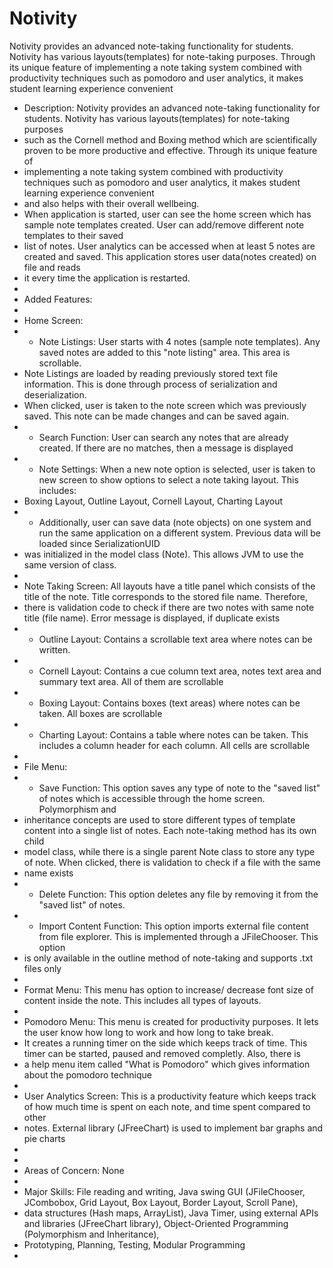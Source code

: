 # Notivity
Notivity provides an advanced note-taking functionality for students. Notivity has various layouts(templates) for note-taking purposes. Through its unique feature of  implementing a note taking system combined with productivity techniques such as pomodoro and user analytics, it makes student learning experience convenient

* Description:  Notivity provides an advanced note-taking functionality for students. Notivity has various layouts(templates) for note-taking purposes 
 * such as the Cornell method and Boxing method which are scientifically proven to be more productive and effective. Through its unique feature of 
 * implementing a note taking system combined with productivity techniques such as pomodoro and user analytics, it makes student learning experience convenient 
 * and also helps with their overall wellbeing.
 * When application is started, user can see the home screen which has sample note templates created. User can add/remove different note templates to their saved 
 * list of notes. User analytics can be accessed when at least 5 notes are created and saved. This application stores user data(notes created) on file and reads 
 * it every time the application is restarted. 
 * 
 * Added Features:
 *  
 *  Home Screen:
 *  - Note Listings: User starts with 4 notes (sample note templates). Any saved notes are added to this "note listing" area. This area is scrollable.
 *  Note Listings are loaded by reading previously stored text file information. This is done through process of serialization and deserialization.
 *  When clicked, user is taken to the note screen which was previously saved. This note can be made changes and can be saved again.
 *  - Search Function: User can search any notes that are already created. If there are no matches, then a message is displayed
 *  - Note Settings: When a new note option is selected, user is taken to new screen to show options to select a note taking layout. This includes:
 *  Boxing Layout, Outline Layout, Cornell Layout, Charting Layout
 *  - Additionally, user can save data (note objects) on one system and run the same application on a different system. Previous data will be loaded since SerializationUID
 *  was initialized in the model class (Note). This allows JVM to use the same version of class.
 *  
 *  Note Taking Screen: All layouts have a title panel which consists of the title of the note. Title corresponds to the stored file name. Therefore, 
 *  there is validation code to check if there are two notes with same note title (file name). Error message is displayed, if duplicate exists
 *  - Outline Layout: Contains a scrollable text area where notes can be written. 
 *  - Cornell Layout: Contains a cue column text area, notes text area and summary text area. All of them are scrollable
 *  - Boxing Layout: Contains boxes (text areas) where notes can be taken. All boxes are scrollable
 *  - Charting Layout: Contains a table where notes can be taken. This includes a column header for each column. All cells are scrollable
 *
 *  File Menu: 
 *  - Save Function: This option saves any type of note to the "saved list" of notes which is accessible through the home screen. Polymorphism and 
 *  inheritance concepts are used to store different types of template content into a single list of notes. Each note-taking method has its own child
 *  model class, while there is a single parent Note class to store any type of note. When clicked, there is validation to check if a file with the same
 *  name exists
 *  - Delete Function:  This option deletes any file by removing it from the "saved list" of notes.
 *  - Import Content Function: This option imports external file content from file explorer. This is implemented through a JFileChooser. This option
 *  is only available in the outline method of note-taking and supports .txt files only
 *  
 *  Format Menu: This menu has option to increase/ decrease font size of content inside the note. This includes all types of layouts.
 *  
 *  Pomodoro Menu: This menu is created for productivity purposes. It lets the user know how long to work and how long to take break.
 *  It creates a running timer on the side which keeps track of time. This timer can be started, paused and removed completly. Also, there is 
 *  a help menu item called "What is Pomodoro" which gives information about the pomodoro technique
 *  
 *  User Analytics Screen: This is a productivity feature which keeps track of how much time is spent on each note, and time spent compared to other
 *  notes. External library (JFreeChart) is used to implement bar graphs and pie charts
 *  
 *  
 * Areas of Concern: None
 * 
 * Major Skills: File reading and writing, Java swing GUI (JFileChooser, JCombobox, Grid Layout, Box Layout, Border Layout, Scroll Pane), 
 * data structures (Hash maps, ArrayList), Java Timer, using external APIs and libraries (JFreeChart library),  Object-Oriented Programming (Polymorphism and Inheritance), 
 * Prototyping, Planning, Testing, Modular Programming
 *
<!--  * Requirements: Add jar files by selecting all the files in the "lib" folder -->
